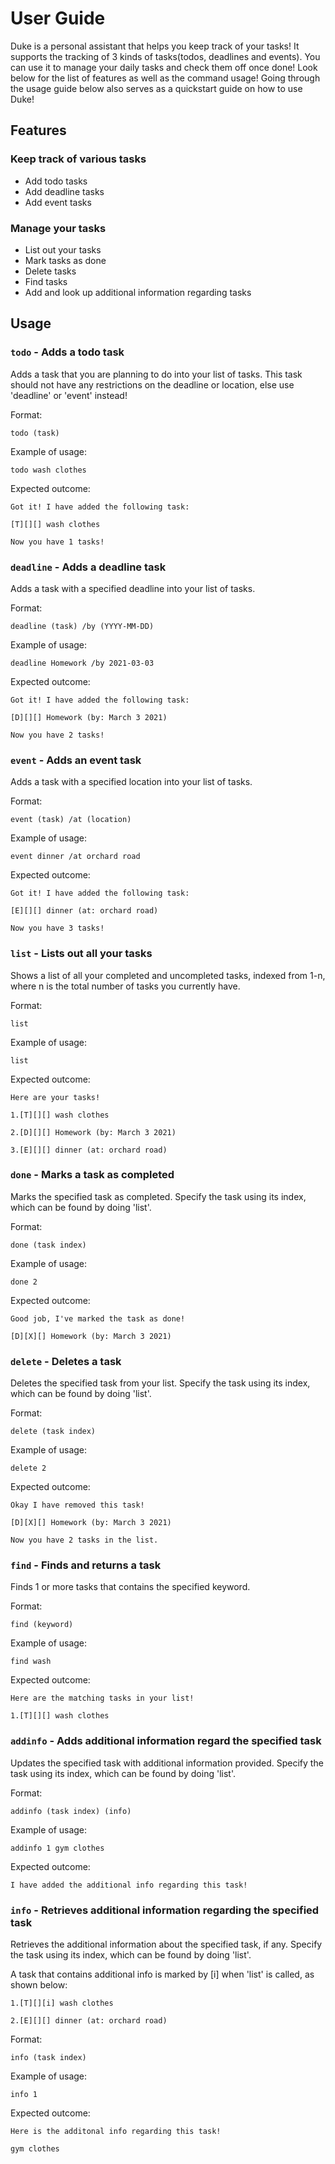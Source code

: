 # User Guide
Duke is a personal assistant that helps you keep track of your tasks! It supports the tracking of 3 kinds of tasks(todos, deadlines and events). You can use it to manage your daily tasks and check them off once done! Look below for the list of features as well as the command usage! Going through the usage guide below also serves as a quickstart guide on how to use Duke!

## Features

### Keep track of various tasks 
* Add todo tasks
* Add deadline tasks
* Add event tasks

### Manage your tasks
* List out your tasks
* Mark tasks as done
* Delete tasks
* Find tasks
* Add and look up additional information regarding tasks

## Usage

### `todo` - Adds a todo task

Adds a task that you are planning to do into your list of tasks. This task should not have any restrictions on the deadline or location, else use 'deadline' or 'event' instead!

Format:

`todo (task)`

Example of usage: 

`todo wash clothes`

Expected outcome:

`Got it! I have added the following task:`

`[T][][] wash clothes`

`Now you have 1 tasks!`

### `deadline` - Adds a deadline task

Adds a task with a specified deadline into your list of tasks.

Format:

`deadline (task) /by (YYYY-MM-DD)`

Example of usage: 

`deadline Homework /by 2021-03-03`

Expected outcome:

`Got it! I have added the following task:`

`[D][][] Homework (by: March 3 2021)`

`Now you have 2 tasks!`

### `event` - Adds an event task

Adds a task with a specified location into your list of tasks.

Format:

`event (task) /at (location)`

Example of usage: 

`event dinner /at orchard road`

Expected outcome:

`Got it! I have added the following task:`

`[E][][] dinner (at: orchard road)`

`Now you have 3 tasks!`

### `list` - Lists out all your tasks

Shows a list of all your completed and uncompleted tasks, indexed from 1-n, where n is the total number of tasks you currently have.

Format:

`list`

Example of usage: 

`list`

Expected outcome:

`Here are your tasks!`

`1.[T][][] wash clothes`

`2.[D][][] Homework (by: March 3 2021)`

`3.[E][][] dinner (at: orchard road)`

### `done` - Marks a task as completed

Marks the specified task as completed. Specify the task using its index, which can be found by doing 'list'.

Format:

`done (task index)`

Example of usage: 

`done 2`

Expected outcome:

`Good job, I've marked the task as done!`

`[D][X][] Homework (by: March 3 2021)`

### `delete` - Deletes a task

Deletes the specified task from your list. Specify the task using its index, which can be found by doing 'list'.

Format:

`delete (task index)`

Example of usage: 

`delete 2`

Expected outcome:

`Okay I have removed this task!`

`[D][X][] Homework (by: March 3 2021)`

`Now you have 2 tasks in the list.`

### `find` - Finds and returns a task

Finds 1 or more tasks that contains the specified keyword.

Format:

`find (keyword)`

Example of usage: 

`find wash`

Expected outcome:

`Here are the matching tasks in your list!`

`1.[T][][] wash clothes`

### `addinfo` - Adds additional information regard the specified task

Updates the specified task with additional information provided. Specify the task using its index, which can be found by doing 'list'.

Format:

`addinfo (task index) (info)`

Example of usage: 

`addinfo 1 gym clothes`

Expected outcome:

`I have added the additional info regarding this task!`

### `info` - Retrieves additional information regarding the specified task

Retrieves the additional information about the specified task, if any. Specify the task using its index, which can be found by doing 'list'.

A task that contains additional info is marked by [i] when 'list' is called, as shown below:

`1.[T][][i] wash clothes`

`2.[E][][] dinner (at: orchard road)`

Format:

`info (task index)`

Example of usage: 

`info 1`

Expected outcome:

`Here is the additonal info regarding this task!`

`gym clothes`
